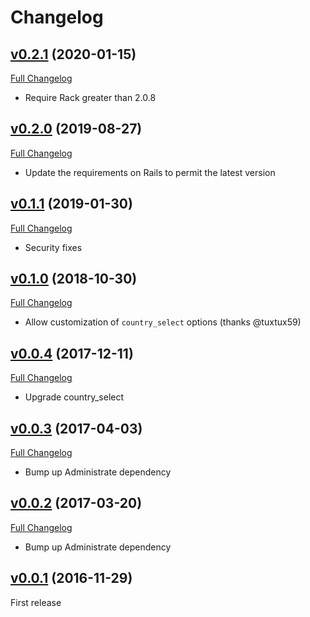 # Changelog

## [v0.2.1](https://github.com/zooppa/administrate-field-country/tree/v0.2.1) (2020-01-15)
[Full Changelog](https://github.com/zooppa/administrate-field-country/compare/v0.2.0...v0.2.1)

* Require Rack greater than 2.0.8

## [v0.2.0](https://github.com/zooppa/administrate-field-country/tree/v0.2.0) (2019-08-27)
[Full Changelog](https://github.com/zooppa/administrate-field-country/compare/v0.1.0...v0.2.0)

* Update the requirements on Rails to permit the latest version

## [v0.1.1](https://github.com/zooppa/administrate-field-country/tree/v0.1.0) (2019-01-30)
[Full Changelog](https://github.com/zooppa/administrate-field-country/compare/v0.1.0...v0.1.1)

* Security fixes

## [v0.1.0](https://github.com/zooppa/administrate-field-country/tree/v0.1.0) (2018-10-30)
[Full Changelog](https://github.com/zooppa/administrate-field-country/compare/v0.0.4...v0.1.0)

* Allow customization of `country_select` options (thanks @tuxtux59)

## [v0.0.4](https://github.com/zooppa/administrate-field-country/tree/v0.0.4) (2017-12-11)
[Full Changelog](https://github.com/zooppa/administrate-field-country/compare/v0.0.3...v0.0.4)

* Upgrade country_select

## [v0.0.3](https://github.com/zooppa/administrate-field-country/tree/v0.0.3) (2017-04-03)
[Full Changelog](https://github.com/zooppa/administrate-field-country/compare/v0.0.2...v0.0.3)

* Bump up Administrate dependency

## [v0.0.2](https://github.com/zooppa/administrate-field-country/tree/v0.0.2) (2017-03-20)
[Full Changelog](https://github.com/zooppa/administrate-field-country/compare/v0.0.1...v0.0.2)

* Bump up Administrate dependency

## [v0.0.1](https://github.com/zooppa/administrate-field-country/tree/v0.0.1) (2016-11-29)
First release
